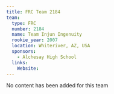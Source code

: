 ```yaml
---
title: FRC Team 2184
team:
  type: FRC
  number: 2184
  name: Team Injun Ingenuity
  rookie_year: 2007
  location: Whiteriver, AZ, USA
  sponsors:
    - Alchesay High School
  links:
    Website: 
---
```

No content has been added for this team
